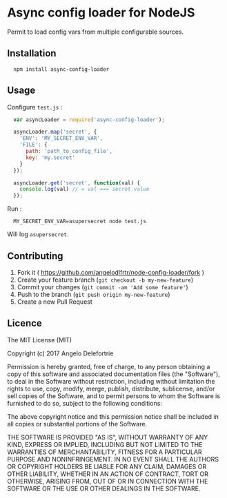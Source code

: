 # Async config loader for NodeJS

Permit to load config vars from multiple configurable sources.

## Installation

```
  npm install async-config-loader
```

## Usage

Configure `test.js` :

```js
  var asyncLoader = require('async-config-loader');

  asyncLoader.map('secret', {
    'ENV': 'MY_SECRET_ENV_VAR',
    'FILE': {
      path: 'path_to_config_file',
      key: 'my.secret'
    }
  });

  asyncLoader.get('secret', function(val) {
    console.log(val) // = val === secret value
  });
```

Run :

```
  MY_SECRET_ENV_VAR=asupersecret node test.js
```

Will log `asupersecret`.

## Contributing

1. Fork it ( https://github.com/angelodlfrtr/node-config-loader/fork )
2. Create your feature branch (`git checkout -b my-new-feature`)
3. Commit your changes (`git commit -am 'Add some feature'`)
4. Push to the branch (`git push origin my-new-feature`)
5. Create a new Pull Request

## Licence

The MIT License (MIT)

Copyright (c) 2017 Angelo Delefortrie

Permission is hereby granted, free of charge, to any person obtaining a copy
of this software and associated documentation files (the "Software"), to deal
in the Software without restriction, including without limitation the rights
to use, copy, modify, merge, publish, distribute, sublicense, and/or sell
copies of the Software, and to permit persons to whom the Software is
furnished to do so, subject to the following conditions:

The above copyright notice and this permission notice shall be included in
all copies or substantial portions of the Software.

THE SOFTWARE IS PROVIDED "AS IS", WITHOUT WARRANTY OF ANY KIND, EXPRESS OR
IMPLIED, INCLUDING BUT NOT LIMITED TO THE WARRANTIES OF MERCHANTABILITY,
FITNESS FOR A PARTICULAR PURPOSE AND NONINFRINGEMENT. IN NO EVENT SHALL THE
AUTHORS OR COPYRIGHT HOLDERS BE LIABLE FOR ANY CLAIM, DAMAGES OR OTHER
LIABILITY, WHETHER IN AN ACTION OF CONTRACT, TORT OR OTHERWISE, ARISING FROM,
OUT OF OR IN CONNECTION WITH THE SOFTWARE OR THE USE OR OTHER DEALINGS IN
THE SOFTWARE.
